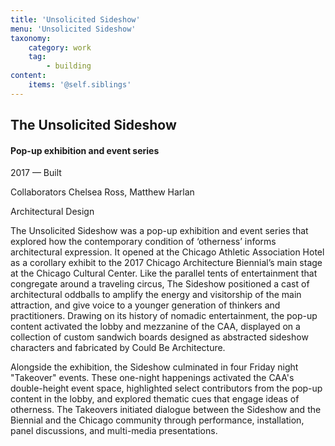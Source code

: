 ```yaml
---
title: 'Unsolicited Sideshow'
menu: 'Unsolicited Sideshow'
taxonomy:
    category: work
    tag:
        - building
content:
    items: '@self.siblings'
---
```


## The Unsolicited Sideshow
#### Pop-up exhibition and event series

<span class="textcolor">2017 — Built</span>

Collaborators Chelsea Ross, Matthew Harlan

Architectural Design

The Unsolicited Sideshow was a pop-up exhibition and event series that explored how the contemporary condition of ‘otherness’ informs architectural expression. It opened at the Chicago Athletic Association Hotel as a corollary exhibit to the 2017 Chicago Architecture Biennial’s main stage at the Chicago Cultural Center. Like the parallel tents of entertainment that congregate around a traveling circus, The Sideshow positioned a cast of architectural oddballs to amplify the energy and visitorship of the main attraction, and give voice to a younger generation of thinkers and practitioners. Drawing on its history of nomadic entertainment, the pop-up content activated the lobby and mezzanine of the CAA, displayed on a collection of custom sandwich boards designed as abstracted sideshow characters and fabricated by Could Be Architecture.

Alongside the exhibition, the Sideshow culminated in four Friday night "Takeover" events. These one-night happenings activated the CAA's double-height event space, highlighted select contributors from the pop-up content in the lobby, and explored thematic cues that engage ideas of otherness. The Takeovers initiated dialogue between the Sideshow and the Biennial and the Chicago community through performance, installation, panel discussions, and multi-media presentations.
 
